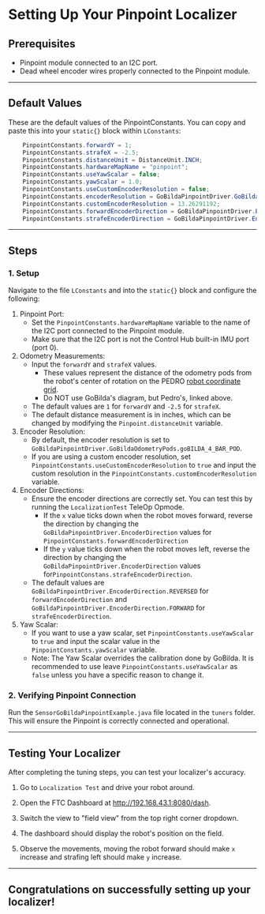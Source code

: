# Setting Up Your Pinpoint Localizer

## Prerequisites
* Pinpoint module connected to an I2C port.
* Dead wheel encoder wires properly connected to the Pinpoint module.

---

## Default Values
These are the default values of the PinpointConstants. You can copy and paste this into your `static{}` block within `LConstants`:
```java
    PinpointConstants.forwardY = 1;
    PinpointConstants.strafeX = -2.5;
    PinpointConstants.distanceUnit = DistanceUnit.INCH;
    PinpointConstants.hardwareMapName = "pinpoint";
    PinpointConstants.useYawScalar = false;
    PinpointConstants.yawScalar = 1.0;
    PinpointConstants.useCustomEncoderResolution = false;
    PinpointConstants.encoderResolution = GoBildaPinpointDriver.GoBildaOdometryPods.goBILDA_4_BAR_POD;
    PinpointConstants.customEncoderResolution = 13.26291192;
    PinpointConstants.forwardEncoderDirection = GoBildaPinpointDriver.EncoderDirection.REVERSED;
    PinpointConstants.strafeEncoderDirection = GoBildaPinpointDriver.EncoderDirection.FORWARD;
```

---

## Steps

### 1. Setup

Navigate to the file `LConstants` and into the `static{}` block and configure the following:

1. Pinpoint Port: 
   - Set the `PinpointConstants.hardwareMapName` variable to the name of the I2C port connected to the Pinpoint module. 
   - Make sure that the I2C port is not the Control Hub built-in IMU port (port 0).
2. Odometry Measurements:
   - Input the `forwardY` and `strafeX` values. 
     - These values represent the distance of the odometry pods from the robot's center of rotation on the PEDRO [robot coordinate grid](./setup.md#robot-coordinate-grid).
     - Do NOT use GoBilda's diagram, but Pedro's, linked above.
   - The default values are `1` for `forwardY` and `-2.5` for `strafeX`.
   - The default distance measurement is in inches, which can be changed by modifying the `Pinpoint.distanceUnit` variable.
3. Encoder Resolution:
   - By default, the encoder resolution is set to `GoBildaPinpointDriver.GoBildaOdometryPods.goBILDA_4_BAR_POD`.
   - If you are using a custom encoder resolution, set `PinpointConstants.useCustomEncoderResolution` to `true` and input the custom resolution in the `PinpointConstants.customEncoderResolution` variable.
4. Encoder Directions:
   - Ensure the encoder directions are correctly set. You can test this by running the `LocalizationTest` TeleOp Opmode.
     - If the `x` value ticks down when the robot moves forward, reverse the direction by changing the `GoBildaPinpointDriver.EncoderDirection` values for `PinpointConstants.forwardEncoderDirection`
     - If the `y` value ticks down when the robot moves left, reverse the direction by changing the `GoBildaPinpointDriver.EncoderDirection` values for`PinpointConstans.strafeEncoderDirection`.
   - The default values are `GoBildaPinpointDriver.EncoderDirection.REVERSED` for `forwardEncoderDirection` and `GoBildaPinpointDriver.EncoderDirection.FORWARD` for `strafeEncoderDirection`.
5. Yaw Scalar:
   - If you want to use a yaw scalar, set `PinpointConstants.useYawScalar` to `true` and input the scalar value in the `PinpointConstants.yawScalar` variable.
   - Note: The Yaw Scalar overrides the calibration done by GoBilda. It is recommended to use leave `PinpointConstants.useYawScalar` as `false` unless you have a specific reason to change it.

### 2. Verifying Pinpoint Connection

Run the `SensorGoBildaPinpointExample.java` file located in the `tuners` folder. This will ensure the Pinpoint is correctly connected and operational.

---

## Testing Your Localizer

After completing the tuning steps, you can test your localizer's accuracy.

1. Go to `Localization Test` and drive your robot around.

2. Open the FTC Dashboard at http://192.168.43.1:8080/dash.

3. Switch the view to "field view" from the top right corner dropdown.

4. The dashboard should display the robot's position on the field.

5. Observe the movements, moving the robot forward should make `x` increase and strafing left should make `y` increase.

---

## Congratulations on successfully setting up your localizer!

